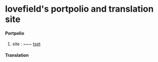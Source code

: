 # lovefield's portpolio and translation site
<h4>Portpolio</h4>
<ol>
  <li>site : ~~~ <a href="#" target="_blank">tset</a></li>
</ol>


<h4>Translation</h4>
